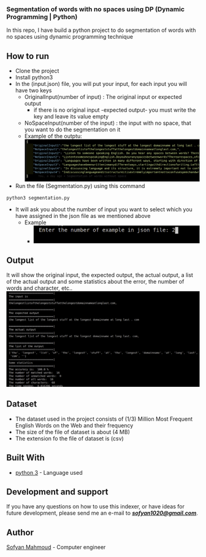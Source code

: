 ### Segmentation of words with no spaces using DP (Dynamic Programming | Python)
In this repo, I have build a python project to do segmentation of words with no spaces using dynamic programming technique 

## How to run 
* Clone the project 
* Install python3 
* In the (input.json) file, you will put your input, for each input you will have two keys 
    * OriginalInput(number of input) : The original input or expected output 
        * if there is no original input -expected output- you must write the key and leave its value empty
    * NoSpaceInput(number of the input) : the input with no space, that you want to do the segmentation on it 
    * Example of the outptu: 
        ![Example](https://github.com/sofyanmahmoud0000/DPSegmentation/blob/master/images/Input.png)
* Run the file (Segmentation.py) using this command 
```shell
python3 segmentation.py
``` 

* It will ask you about the number of input you want to select which you have assigned in the json file as we mentioned above 
    * Example
        * ![Example](https://github.com/sofyanmahmoud0000/DPSegmentation/blob/master/images/EnterInput.png)

## Output

It will show the original input, the expected output, the actual output, a list of the actual output and some statistics about the error, the number of words and character, etc..
![Example](https://github.com/sofyanmahmoud0000/DPSegmentation/blob/master/images/Output.png)

## Dataset 
* The dataset used in the project consists of (1/3) Million Most Frequent English Words on the Web and their frequency
* The size of the file of dataset is about (4 MB)
* The extension fo the file of dataset is (csv) 


## Built With

* [python 3](https://www.python.org/download/releases/3.0/) - Language used

## Development and support

If you have any questions on how to use this indexer, or have ideas for future development, please send me an e-mail to ***sofyan1020@gmail.com***.


## Author
[Sofyan Mahmoud](https://github.com/sofyanmahmoud0000) - Computer engineer